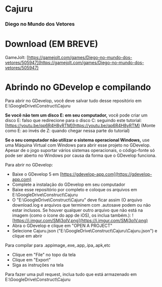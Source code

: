 # Cajuru
### Diego no Mundo dos Vetores

# Download (EM BREVE)
GameJolt: [https://gamejolt.com/games/Diego-no-mundo-dos-vetores/505947](https://gamejolt.com/games/Diego-no-mundo-dos-vetores/505947)

# Abrindo no GDevelop e compilando
Para abrir no GDevelop, você deve salvar tudo desse repositório em E:\GoogleDrive\Construct\Cajuru

**Se você não tem um disco E: em seu computador,** você pode criar um disco E: falso que redirecione para o disco C: seguindo este tutorial: [https://youtu.be/qp6R4H8yRTM](https://youtu.be/qp6R4H8yRTM) (Monte como E: ao invés de Z: quando chegar nessa parte do tutorial)

**Se o seu computador não utilizar o sistema operacional Windows,** use uma Máquina Virtual com Windows para abrir esse projeto no GDevelop. Apesar de o jogo suportar vários sistemas operacionais, o código-fonte só pode ser aberto no Windows por causa da forma que o GDevelop funciona.

Para abrir no GDevelop:
- Baixe o GDevelop 5 em [https://gdevelop-app.com](https://gdevelop-app.com)
- Complete a instalação do GDevelop em seu computador
- Baixe esse repositório por completo e coloque os arquivos em E:\GoogleDrive\Construct\Cajuru
- O "E:\GoogleDrive\Construct\Cajuru" deve ficar assim (O arquivo download.log e arquivos que terminem com .autosave podem ou não estar inclusos. Se houver qualquer outro arquivo que não está na imagem (como o ícone do app de iOS), os inclua também.): ![https://i.imgur.com/SMj3oIV.png](https://i.imgur.com/SMj3oIV.png)
- Abra o GDevelop e clique em "OPEN A PROJECT"
- Selecione Cajuru.json ("E:\GoogleDrive\Construct\Cajuru\Cajuru.json") e clique em abrir

Para compilar para .appimage,.exe,.app,.ipa,.apk,etc
- Clique em "File" no topo da tela
- Clique em "Export"
- Siga as instruções na tela

Para fazer uma pull request, inclua tudo que está armazenado em E:\GoogleDrive\Construct\Cajuru
